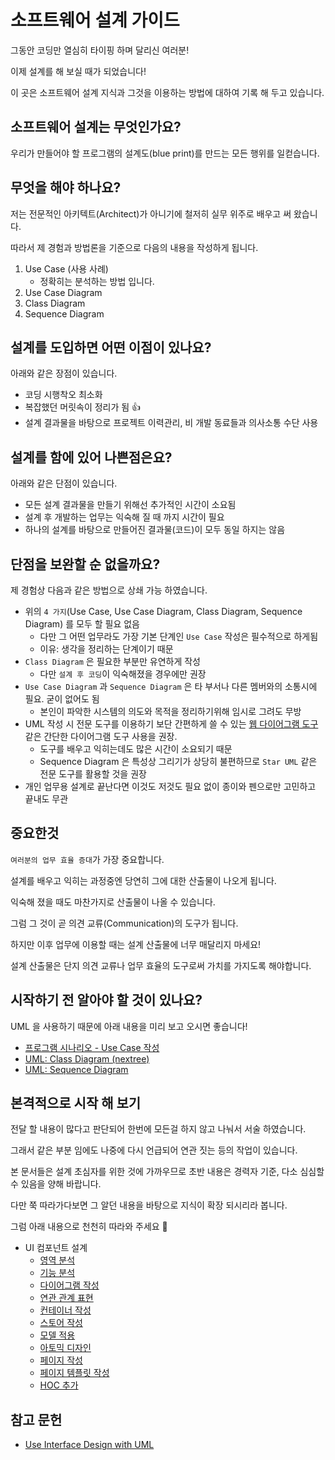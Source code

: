 # 소프트웨어 설계 가이드

그동안 코딩만 열심히 타이핑 하며 달리신 여러분!

이제 설계를 해 보실 때가 되었습니다!

이 곳은 소프트웨어 설계 지식과 그것을 이용하는 방법에 대하여 기록 해 두고 있습니다.

## 소프트웨어 설계는 무엇인가요?

우리가 만들어야 할 프로그램의 설계도(blue print)를 만드는 모든 행위를 일컫습니다.

## 무엇을 해야 하나요?

저는 전문적인 아키텍트(Architect)가 아니기에 철저히 실무 위주로 배우고 써 왔습니다.

따라서 제 경험과 방법론을 기준으로 다음의 내용을 작성하게 됩니다.

1. Use Case (사용 사례)
   - 정확히는 분석하는 방법 입니다.
2. Use Case Diagram
3. Class Diagram
4. Sequence Diagram

## 설계를 도입하면 어떤 이점이 있나요?

아래와 같은 장점이 있습니다.

- 코딩 시행착오 최소화
- 복잡했던 머릿속이 정리가 됨 👍
- 설계 결과물을 바탕으로 프로젝트 이력관리, 비 개발 동료들과 의사소통 수단 사용

## 설계를 함에 있어 나쁜점은요?

아래와 같은 단점이 있습니다.

- 모든 설계 결과물을 만들기 위해선 추가적인 시간이 소요됨
- 설계 후 개발하는 업무는 익숙해 질 때 까지 시간이 필요
- 하나의 설계를 바탕으로 만들어진 결과물(코드)이 모두 동일 하지는 않음

## 단점을 보완할 순 없을까요?

제 경험상 다음과 같은 방법으로 상쇄 가능 하였습니다.

- 위의 `4 가지`(Use Case, Use Case Diagram, Class Diagram, Sequence Diagram) 를 모두 할 필요 없음
  - 다만 그 어떤 업무라도 가장 기본 단계인 `Use Case` 작성은 필수적으로 하게됨
  - 이유: 생각을 정리하는 단계이기 때문
- `Class Diagram` 은 필요한 부분만 유연하게 작성
  - 다만 `설계 후 코딩`이 익숙해졌을 경우에만 권장
- `Use Case Diagram` 과 `Sequence Diagram` 은 타 부서나 다른 멤버와의 소통시에 필요. 굳이 없어도 됨
  - 본인이 파악한 시스템의 의도와 목적을 정리하기위해 임시로 그려도 무방
- UML 작성 시 전문 도구를 이용하기 보단 간편하게 쓸 수 있는 [웹 다이어그램 도구](app.diagrams.net) 같은 간단한 다이어그램 도구 사용을 권장.
  - 도구를 배우고 익히는데도 많은 시간이 소요되기 때문
  - Sequence Diagram 은 특성상 그리기가 상당히 불편하므로 `Star UML` 같은 전문 도구를 활용할 것을 권장
- 개인 업무용 설계로 끝난다면 이것도 저것도 필요 없이 종이와 펜으로만 고민하고 끝내도 무관

## 중요한것

`여러분의 업무 효율 증대`가 가장 중요합니다.

설계를 배우고 익히는 과정중엔 당연히 그에 대한 산출물이 나오게 됩니다.

익숙해 졌을 때도 마찬가지로 산출물이 나올 수 있습니다.

그럼 그 것이 곧 의견 교류(Communication)의 도구가 됩니다.

하지만 이후 업무에 이용할 때는 설계 산출물에 너무 매달리지 마세요!

설계 산출물은 단지 의견 교류나 업무 효율의 도구로써 가치를 가지도록 해야합니다.

## 시작하기 전 알아야 할 것이 있나요?

UML 을 사용하기 때문에 아래 내용을 미리 보고 오시면 좋습니다!

- [프로그램 시나리오 - Use Case 작성](https://m.blog.naver.com/PostView.nhn?blogId=umeo111&logNo=221159850909&proxyReferer=https%3A%2F%2Fwww.google.com%2F)
- [UML: Class Diagram (nextree)](http://www.nextree.co.kr/p6753/)
- [UML: Sequence Diagram](https://thinking-jmini.tistory.com/29)

## 본격적으로 시작 해 보기

전달 할 내용이 많다고 판단되어 한번에 모든걸 하지 않고 나눠서 서술 하였습니다.

그래서 같은 부분 임에도 나중에 다시 언급되어 연관 짓는 등의 작업이 있습니다.

본 문서들은 설계 초심자를 위한 것에 가까우므로 초반 내용은 경력자 기준, 다소 심심할 수 있음을 양해 바랍니다.

다만 쭉 따라가다보면 그 알던 내용을 바탕으로 지식이 확장 되시리라 봅니다.

그럼 아래 내용으로 천천히 따라와 주세요 🙂

- UI 컴포넌트 설계
  - [영역 분석](ui-design-001.md)
  - [기능 분석](ui-design-002.md)
  - [다이어그램 작성](ui-design-003.md)
  - [연관 관계 표현](ui-design-004.md)
  - [컨테이너 작성](ui-design-005.md)
  - [스토어 작성](ui-design-006.md)
  - [모델 적용](ui-design-007.md)
  - [아토믹 디자인](ui-design-008.md)
  - [페이지 작성](ui-design-009.md)
  - [페이지 템플릿 작성](ui-design-010.md)
  - [HOC 추가](ui-design-011.md)

## 참고 문헌

- [Use Interface Design with UML](https://www.omg.org/news/meetings/workshops/UML_2003_Manual/03-3_Armstrong.pdf)
